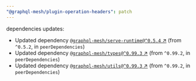 ```yaml
---
"@graphql-mesh/plugin-operation-headers": patch
---
```

dependencies updates:
  - Updated dependency [`@graphql-mesh/serve-runtime@^0.5.4` ↗︎](https://www.npmjs.com/package/@graphql-mesh/serve-runtime/v/0.5.4) (from `^0.5.2`, in `peerDependencies`)
  - Updated dependency [`@graphql-mesh/types@^0.99.3` ↗︎](https://www.npmjs.com/package/@graphql-mesh/types/v/0.99.3) (from `^0.99.2`, in `peerDependencies`)
  - Updated dependency [`@graphql-mesh/utils@^0.99.3` ↗︎](https://www.npmjs.com/package/@graphql-mesh/utils/v/0.99.3) (from `^0.99.2`, in `peerDependencies`)
